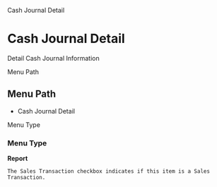 
Cash Journal Detail
# Cash Journal Detail


Detail Cash Journal Information

Menu Path
## Menu Path



- Cash Journal Detail

Menu Type
### Menu Type

**Report**

```
The Sales Transaction checkbox indicates if this item is a Sales Transaction.
```
